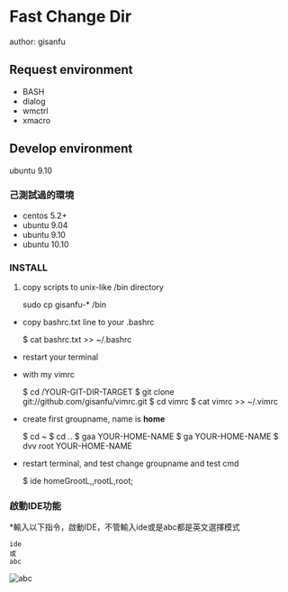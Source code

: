 # Fast Change Dir #

author: gisanfu

## Request environment

- BASH
- dialog
- wmctrl
- xmacro

## Develop environment

ubuntu 9.10

### 己測試過的環境

- centos 5.2+ 
- ubuntu 9.04 
- ubuntu 9.10 
- ubuntu 10.10 

### INSTALL

1. copy scripts to unix-like /bin directory

	sudo cp gisanfu-* /bin

- copy bashrc.txt line to your .bashrc

	$ cat bashrc.txt >> ~/.bashrc

- restart your terminal

- with my vimrc

	$ cd /YOUR-GIT-DIR-TARGET
	$ git clone git://github.com/gisanfu/vimrc.git
	$ cd vimrc
	$ cat vimrc >> ~/.vimrc

- create first groupname, name is **home**

	$ cd ~
	$ cd ..
	$ gaa YOUR-HOME-NAME
	$ ga YOUR-HOME-NAME
	$ dvv root YOUR-HOME-NAME

- restart terminal, and test change groupname and test cmd

	$ ide
	homeGrootL,,rootL,root;

### 啟動IDE功能

*輸入以下指令，啟動IDE，不管輸入ide或是abc都是英文選擇模式

	ide
	或
	abc

![abc](http://pic.pimg.tw/gisanfu/4569bf373a01ac17f245e9cf392035ae.png)
